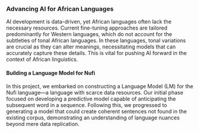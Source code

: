 ### Advancing AI for African Languages

AI development is data-driven, yet African languages often lack the necessary resources. Current fine-tuning approaches are tailored predominantly for Western languages, which do not account for the subtleties of tonal African languages. In these languages, tonal variations are crucial as they can alter meanings, necessitating models that can accurately capture these details. This is vital for pushing AI forward in the context of African linguistics.

#### Building a Language Model for Nufi

In this project, we embarked on constructing a Language Model (LM) for the Nufi language—a language with scarce data resources. Our initial phase focused on developing a predictive model capable of anticipating the subsequent word in a sequence. Following this, we progressed to generating a model that could create coherent sentences not found in the existing corpus, demonstrating an understanding of language nuances beyond mere data replication.
